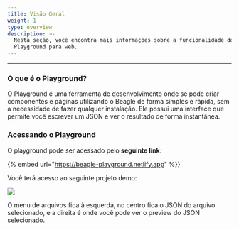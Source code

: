 ```yaml
---
title: Visão Geral
weight: 1
type: overview
description: >-
  Nesta seção, você encontra mais informações sobre a funcionalidade do
  Playground para web.
---
```


---

### O **que é o Playground?**

O Playground é uma ferramenta de desenvolvimento onde se pode  criar componentes e páginas utilizando o Beagle de forma simples e rápida, sem a necessidade de fazer qualquer instalação. Ele possui uma interface que permite você escrever um JSON e ver o resultado de forma instantânea.

### Acessando **o Playground**

O playground pode ser acessado pelo **seguinte link**:

{% embed url="https://beagle-playground.netlify.app" %}}

Você terá acesso ao seguinte projeto demo:

![](/shared/image%20%2827%29.png)

O menu de arquivos fica à esquerda, no centro fica o JSON do arquivo selecionado, e a direita é onde você pode ver o preview do JSON selecionado.
